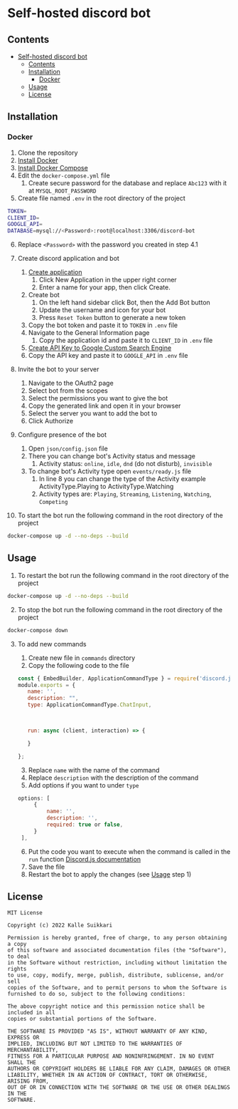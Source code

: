 # Self-hosted discord bot

## Contents
- [Self-hosted discord bot](#self-hosted-discord-bot)
  - [Contents](#contents)
  - [Installation](#installation)
    - [Docker](#docker)
  - [Usage](#usage)
  - [License](#license)

## Installation

### Docker
1. Clone the repository
2. [Install Docker](https://docs.docker.com/get-docker/)
3. [Install Docker Compose](https://docs.docker.com/compose/install/)
4. Edit the `docker-compose.yml` file
   1. Create secure password for the database and replace `Abc123` with it at `MYSQL_ROOT_PASSWORD`
5. Create file named `.env` in the root directory of the project
```bash
TOKEN=
CLIENT_ID=
GOOGLE_API=
DATABASE=mysql://<Password>:root@localhost:3306/discord-bot
```
6. Replace `<Password>` with the password you created in step 4.1
7. Create discord application and bot
   1. [Create application](https://discord.com/developers/applications)
      1. Click New Application in the upper right corner
      2. Enter a name for your app, then click Create.
   2. Create bot
      1. On the left hand sidebar click Bot, then the Add Bot button
      2. Update the username and icon for your bot
      3. Press `Reset Token` button to generate a new token
   3. Copy the bot token and paste it to `TOKEN` in `.env` file
   4. Navigate to the General Information page
      1. Copy the application id and paste it to `CLIENT_ID` in `.env` file
   5. [Create API Key to Google Custom Search Engine](https://developers.google.com/custom-search/v1/overview)
   6. Copy the API key and paste it to `GOOGLE_API` in `.env` file
8. Invite the bot to your server
   1. Navigate to the OAuth2 page
   2. Select bot from the scopes
   3. Select the permissions you want to give the bot
   4. Copy the generated link and open it in your browser
   5. Select the server you want to add the bot to
   6. Click Authorize
9. Configure presence of the bot
   1.  Open `json/config.json` file
   2.  There you can change bot's Activity status and message
       1.  Activity status: `online`, `idle`, `dnd` (do not disturb), `invisible`
   3.  To change bot's Activity type open `events/ready.js` file
       1.  In line 8 you can change the type of the Activity example ActivityType.Playing to ActivityType.Watching
       2.  Activity types are: `Playing`, `Streaming`, `Listening`, `Watching`, `Competing`

10. To start the bot run the following command in the root directory of the project
```bash
docker-compose up -d --no-deps --build
```

## Usage
1. To restart the bot run the following command in the root directory of the project
```bash
docker-compose up -d --no-deps --build
```
2. To stop the bot run the following command in the root directory of the project
```bash
docker-compose down
```
3. To add new commands
   1. Create new file in `commands` directory
   2. Copy the following code to the file

   ```js
   const { EmbedBuilder, ApplicationCommandType } = require('discord.js');
   module.exports = {
      name: '',
      description: "",
      type: ApplicationCommandType.ChatInput,
      


      run: async (client, interaction) => {

      }

   };
   ```
   3. Replace `name` with the name of the command
   4. Replace `description` with the description of the command
   5. Add options if you want to under `type`
   ```js 
   options: [
        {
            name: '',
            description: '',
            required: true or false,
        }
    ],
   ```
   6. Put the code you want to execute when the command is called in the `run` function 
   [Discord.js documentation](https://discord.js.org/#/docs/discord.js/main/general/welcome)
   7. Save the file
   8. Restart the bot to apply the changes (see [Usage](#usage) step 1)

## License
```License
MIT License

Copyright (c) 2022 Kalle Suikkari

Permission is hereby granted, free of charge, to any person obtaining a copy
of this software and associated documentation files (the "Software"), to deal
in the Software without restriction, including without limitation the rights
to use, copy, modify, merge, publish, distribute, sublicense, and/or sell
copies of the Software, and to permit persons to whom the Software is
furnished to do so, subject to the following conditions:

The above copyright notice and this permission notice shall be included in all
copies or substantial portions of the Software.

THE SOFTWARE IS PROVIDED "AS IS", WITHOUT WARRANTY OF ANY KIND, EXPRESS OR
IMPLIED, INCLUDING BUT NOT LIMITED TO THE WARRANTIES OF MERCHANTABILITY,
FITNESS FOR A PARTICULAR PURPOSE AND NONINFRINGEMENT. IN NO EVENT SHALL THE
AUTHORS OR COPYRIGHT HOLDERS BE LIABLE FOR ANY CLAIM, DAMAGES OR OTHER
LIABILITY, WHETHER IN AN ACTION OF CONTRACT, TORT OR OTHERWISE, ARISING FROM,
OUT OF OR IN CONNECTION WITH THE SOFTWARE OR THE USE OR OTHER DEALINGS IN THE
SOFTWARE.
```
